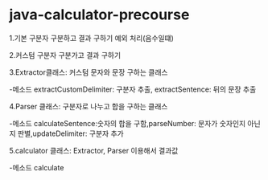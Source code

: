 # java-calculator-precourse
1.기본 구분자 구분하고 결과 구하기 예외 처리(음수일떄)

2.커스텀 구분자 구분가고 결과 구하기 

3.Extractor클래스: 커스텀 문자와 문장 구하는 클래스

-메소드 extractCustomDelimiter: 구분자 추출, extractSentence: 뒤의 문장 추출

4.Parser 클래스: 구분자로 나누고 합을 구하는 클래스

-메소드 calculateSentence:숫자의 합을 구함,parseNumber: 문자가 숫자인지 아닌지 판별,updateDelimiter: 구분자 추가

5.calculator 클래스: Extractor, Parser 이용해서 결과값

-메소드 calculate
